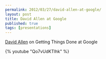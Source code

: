 ```yaml
---
permalink: 2012/03/27/david-allen-at-google/
layout: post
title: David Allen at Google
published: true
tags: [presentations]
---
```


[David Allen](http://www.davidco.com/) on Getting Things Done at Google

{% youtube "Qo7vUdKTlhk" %}
